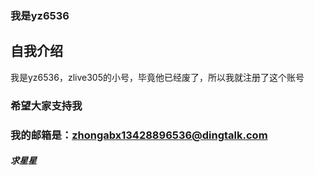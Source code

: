 ### 我是yz6536

## 自我介绍

我是yz6536，zlive305的小号，毕竟他已经废了，所以我就注册了这个账号

### 希望大家支持我
### 我的邮箱是：zhongabx13428896536@dingtalk.com
#####   求星星   #####
